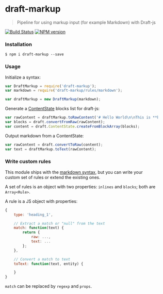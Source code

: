 # draft-markup

> Pipeline for using markup input (for example Markdown) with Draft-js

[![Build Status](https://travis-ci.org/GitbookIO/draft-markup.png?branch=master)](https://travis-ci.org/GitbookIO/draft-markup)
[![NPM version](https://badge.fury.io/js/draft-markup.svg)](http://badge.fury.io/js/draft-markup)

### Installation

```
$ npm i draft-markup --save
```

### Usage

Initialize a syntax:

```js
var DraftMarkup = require('draft-markup');
var markdown = require('draft-markup/rules/markdown');

var draftMarkup = new DraftMarkup(markdown);
```

Generate a [ContentState](https://facebook.github.io/draft-js/docs/api-reference-content-state.html#content) blocks list for draft-js:

```js
var rawContent = draftMarkup.toRawContent('# Hello World\n\nThis is **bold**.');
var blocks = draft.convertFromRaw(rawContent);
var content = draft.ContentState.createFromBlockArray(blocks);
```

Output markdown from a ContentState:

```js
var rawContent = draft.convertToRaw(content);
var text = draftMarkup.toText(rawContent);
```

### Write custom rules

This module ships with the [markdown syntax](./rules/markdown.js), but you can write your custom set of rules or extend the existing ones.

A set of rules is an object with two properties: `inlines` and `blocks`; both are `Array<Rule>`.

A rule is a JS object with properties:

```js
{
    type: 'heading_1',

    // Extract a match or "null" from the text
    match: function(text) {
        return {
            raw: ...,
            text: ...
        };
    },

    // Convert a match to text
    toText: function(text, entity) {

    }
}
```

`match` can be replaced by `regexp` and `props`.

